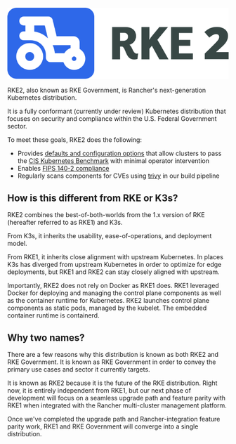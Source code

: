 ![](./assets/logo-horizontal-rke.svg)

RKE2, also known as RKE Government, is Rancher's next-generation Kubernetes distribution.

It is a fully conformant (currently under review) Kubernetes distribution that focuses on security and compliance within the U.S. Federal Government sector.

To meet these goals, RKE2 does the following:

- Provides [defaults and configuration options](hardening_guide.md) that allow clusters to pass the [CIS Kubernetes Benchmark](cis_self_assessment.md) with minimal operator intervention
- Enables [FIPS 140-2 compliance](fips_support.md)
- Regularly scans components for CVEs using [trivy](https://github.com/aquasecurity/trivy) in our build pipeline

## How is this different from RKE or K3s?

RKE2 combines the best-of-both-worlds from the 1.x version of RKE (hereafter referred to as RKE1) and K3s.

From K3s, it inherits the usability, ease-of-operations, and deployment model.

From RKE1, it inherits close alignment with upstream Kubernetes. In places K3s has diverged from upstream Kubernetes in order to optimize for edge deployments, but RKE1 and RKE2 can stay closely aligned with upstream.

Importantly, RKE2 does not rely on Docker as RKE1 does. RKE1 leveraged Docker for deploying and managing the control plane components as well as the container runtime for Kubernetes. RKE2 launches control plane components as static pods, managed by the kubelet. The embedded container runtime is containerd.

## Why two names?
There are a few reasons why this distribution is known as both RKE2 and RKE Government.
It is known as RKE Government in order to convey the primary use cases and sector it currently targets.

It is known as RKE2 because it is the future of the RKE distribution. Right now, it is entirely independent from RKE1, but our next phase of development will focus on a seamless upgrade path and feature parity with RKE1 when integrated with the Rancher multi-cluster management platform.

Once we've completed the upgrade path and Rancher-integration feature parity work, RKE1 and RKE Government will converge into a single distribution.
